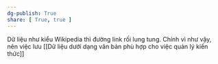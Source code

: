 ```yaml
---
dg-publish: True
share: [ True, true ]
---
```

Dữ liệu như kiểu Wikipedia thì đường link rối lung tung. Chính vì như vậy, nên việc lưu [[Dữ liệu dưới dạng văn bản phù hợp cho việc quản lý kiến thức]]